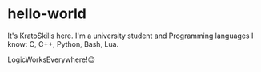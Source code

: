# hello-world

It's KratoSkills here.
I'm a university student and
Programming languages I know: C, C++, Python, Bash, Lua.

LogicWorksEverywhere!😉
